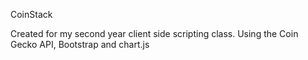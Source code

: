  CoinStack

Created for my second year client side scripting class.
Using the Coin Gecko API, Bootstrap and chart.js 

